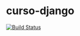 # curso-django


[![Build Status](https://travis-ci.com/tomasrajao/curso-django.svg?branch=main)](https://travis-ci.com/tomasrajao/curso-django)
